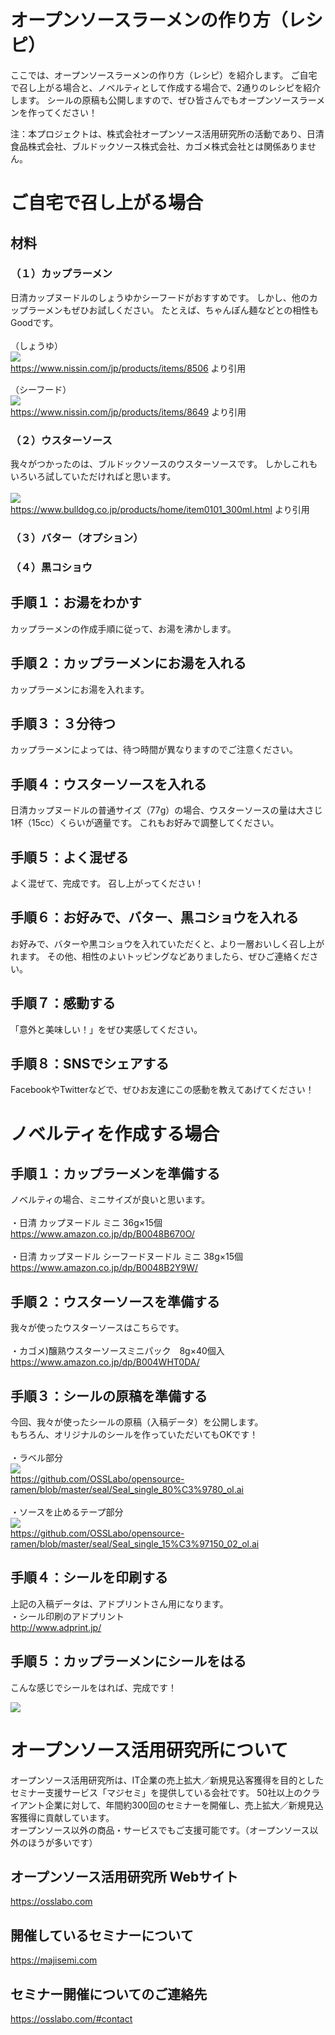 # オープンソースラーメンの作り方（レシピ）
ここでは、オープンソースラーメンの作り方（レシピ）を紹介します。
ご自宅で召し上がる場合と、ノベルティとして作成する場合で、2通りのレシピを紹介します。
シールの原稿も公開しますので、ぜひ皆さんでもオープンソースラーメンを作ってください！

注：本プロジェクトは、株式会社オープンソース活用研究所の活動であり、日清食品株式会社、ブルドックソース株式会社、カゴメ株式会社とは関係ありません。

# ご自宅で召し上がる場合
## 材料
### （１）カップラーメン
日清カップヌードルのしょうゆかシーフードがおすすめです。
しかし、他のカップラーメンもぜひお試しください。
たとえば、ちゃんぽん麺などとの相性もGoodです。
<br>
<br>
（しょうゆ）<br>
[![](https://cdn.nissin.com/image?id=8506&s=200)](https://www.nissin.com/jp/products/items/8506)<br>
  https://www.nissin.com/jp/products/items/8506 より引用

（シーフード）<br>
[![](https://cdn.nissin.com/image?id=8649&s=200)](https://www.nissin.com/jp/products/items/8649)<br>
https://www.nissin.com/jp/products/items/8649 より引用

### （２）ウスターソース
我々がつかったのは、ブルドックソースのウスターソースです。
しかしこれもいろいろ試していただければと思います。
<br>
<br>
![](https://www.bulldog.co.jp/common/upload/product/20170124164122_1485243682608.jpg)<br>
https://www.bulldog.co.jp/products/home/item0101_300ml.html より引用

### （３）バター（オプション）
### （４）黒コショウ

## 手順１：お湯をわかす
カップラーメンの作成手順に従って、お湯を沸かします。

## 手順２：カップラーメンにお湯を入れる
カップラーメンにお湯を入れます。

## 手順３：３分待つ
カップラーメンによっては、待つ時間が異なりますのでご注意ください。

## 手順４：ウスターソースを入れる
日清カップヌードルの普通サイズ（77g）の場合、ウスターソースの量は大さじ1杯（15cc）くらいが適量です。
これもお好みで調整してください。

## 手順５：よく混ぜる
よく混ぜて、完成です。
召し上がってください！

## 手順６：お好みで、バター、黒コショウを入れる
お好みで、バターや黒コショウを入れていただくと、より一層おいしく召し上がれます。
その他、相性のよいトッピングなどありましたら、ぜひご連絡ください。

## 手順７：感動する
「意外と美味しい！」をぜひ実感してください。

## 手順８：SNSでシェアする
FacebookやTwitterなどで、ぜひお友達にこの感動を教えてあげてください！

# ノベルティを作成する場合
## 手順１：カップラーメンを準備する
ノベルティの場合、ミニサイズが良いと思います。
<br>
<br>
・日清 カップヌードル ミニ 36g×15個<br>
https://www.amazon.co.jp/dp/B0048B670O/<br>
<br>
・日清 カップヌードル シーフードヌードル ミニ 38g×15個<br>
https://www.amazon.co.jp/dp/B0048B2Y9W/<br>


## 手順２：ウスターソースを準備する
我々が使ったウスターソースはこちらです。
<br>
<br>
・カゴメ)醸熟ウスターソースミニパック　8g×40個入<br>
https://www.amazon.co.jp/dp/B004WHT0DA/<br>

## 手順３：シールの原稿を準備する
今回、我々が使ったシールの原稿（入稿データ）を公開します。<br>
もちろん、オリジナルのシールを作っていただいてもOKです！<br>
<br>
・ラベル部分<br>
![](https://raw.githubusercontent.com/OSSLabo/opensource-ramen/master/image/seal1-image.png)<br>
https://github.com/OSSLabo/opensource-ramen/blob/master/seal/Seal_single_80%C3%9780_ol.ai<br>
<br>
・ソースを止めるテープ部分<br>
![](https://raw.githubusercontent.com/OSSLabo/opensource-ramen/master/image/seal2-image.png)<br>
https://github.com/OSSLabo/opensource-ramen/blob/master/seal/Seal_single_15%C3%97150_02_ol.ai<br>

## 手順４：シールを印刷する
上記の入稿データは、アドプリントさん用になります。<br>
・シール印刷のアドプリント<br>
http://www.adprint.jp/<br>

## 手順５：カップラーメンにシールをはる
こんな感じでシールをはれば、完成です！<br>

![](https://raw.githubusercontent.com/OSSLabo/opensource-ramen/master/image/oss-ramen.jpg)

# オープンソース活用研究所について
オープンソース活用研究所は、IT企業の売上拡大／新規見込客獲得を目的としたセミナー支援サービス「マジセミ」を提供している会社です。
50社以上のクライアント企業に対して、年間約300回のセミナーを開催し、売上拡大／新規見込客獲得に貢献しています。<br>
オープンソース以外の商品・サービスでもご支援可能です。（オープンソース以外のほうが多いです）

## オープンソース活用研究所 Webサイト
https://osslabo.com

## 開催しているセミナーについて
https://majisemi.com

## セミナー開催についてのご連絡先
https://osslabo.com/#contact

